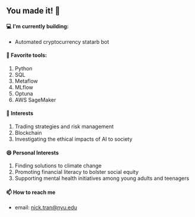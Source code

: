 ## You made it! 👋

#### 💻 I'm currently building:
- Automated cryptocurrency statarb bot

#### 🔨 Favorite tools: 
1. Python
2. SQL
3. Metaflow
4. MLflow
5. Optuna
6. AWS SageMaker 

#### 🌱  Interests
1. Trading strategies and risk management
2. Blockchain
3. Investigating the ethical impacts of AI to society

#### 😄 Personal Interests
1. Finding solutions to climate change
2. Promoting financial literacy to bolster social equity
3. Supporting mental health initiatives among young adults and teenagers

#### 📫 How to reach me
- email: nick.tran@nyu.edu
<!--
**trannolis/trannolis** is a ✨ _special_ ✨ repository because its `README.md` (this file) appears on your GitHub profile.

Here are some ideas to get you started:

- 🔭 I’m currently working on ...
- 🌱 I’m currently learning ...
- 👯 I’m looking to collaborate on ...
- 🤔 I’m looking for help with ...
- 💬 Ask me about ...
- 📫 How to reach me: ...
- 😄 Pronouns: ...
- ⚡ Fun fact: ...
-->
